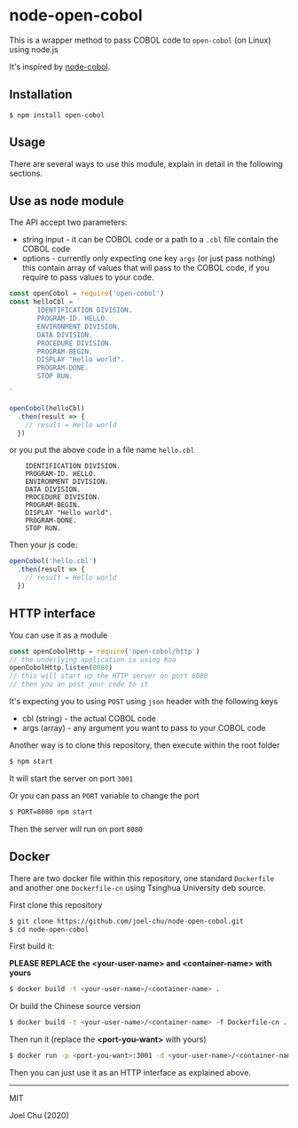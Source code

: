 # node-open-cobol

This is a wrapper method to pass COBOL code to `open-cobol` (on Linux) using node.js

It's inspired by [node-cobol](https://github.com/IonicaBizau/node-cobol).

## Installation

```
$ npm install open-cobol
```

## Usage

There are several ways to use this module, explain in detail in the following sections.

## Use as node module

The API accept two parameters:

* string input - it can be COBOL code or a path to a `.cbl` file contain the COBOL code
* options - currently only expecting one key `args` (or just pass nothing) this contain array of values that will pass to the COBOL code, if you require to pass values to your code.

```js
const openCobol = require('open-cobol')
const helloCbl = `
       IDENTIFICATION DIVISION.
       PROGRAM-ID. HELLO.
       ENVIRONMENT DIVISION.
       DATA DIVISION.
       PROCEDURE DIVISION.
       PROGRAM-BEGIN.
       DISPLAY "Hello world".
       PROGRAM-DONE.
       STOP RUN.

`

openCobol(helloCbl)
  .then(result => {
    // result = Hello world
  })
```

or you put the above code in a file name `hello.cbl`

```
    IDENTIFICATION DIVISION.
    PROGRAM-ID. HELLO.
    ENVIRONMENT DIVISION.
    DATA DIVISION.
    PROCEDURE DIVISION.
    PROGRAM-BEGIN.
    DISPLAY "Hello world".
    PROGRAM-DONE.
    STOP RUN.
```

Then your js code:

```js
openCobol('hello.cbl')
  .then(result => {
    // result = Hello world
  })

```

## HTTP interface

You can use it as a module

```js
const openCobolHttp = require('open-cobol/http')
// the underlying application is using Koa
openCobolHttp.listen(8080)
// this will start up the HTTP server on port 8080
// then you an post your code to it
```

It's expecting you to using `POST` using `json` header
with the following keys

* cbl (string) - the actual COBOL code
* args (array<any>) - any argument you want to pass to your COBOL code  

Another way is to clone this repository, then execute within the root folder

```sh
$ npm start
```

It will start the server on port `3001`

Or you can pass an `PORT` variable to change the port

```sh
$ PORT=8080 npm start
```

Then the server will run on port `8080`

## Docker

There are two docker file within this repository, one standard `Dockerfile` and another one `Dockerfile-cn` using Tsinghua University deb source.

First clone this repository

```sh
$ git clone https://github.com/joel-chu/node-open-cobol.git
$ cd node-open-cobol
```

First build it:

**PLEASE REPLACE the &lt;your-user-name&gt; and &lt;container-name&gt; with yours**

```sh
$ docker build -t <your-user-name>/<container-name> .
```

Or build the Chinese source version

```sh
$ docker build -t <your-user-name>/<container-name> -f Dockerfile-cn .
```

Then run it (replace the **&lt;port-you-want&gt;** with yours)

```sh
$ docker run -p <port-you-want>:3001 -d <your-user-name>/<container-name>  
```

Then you can just use it as an HTTP interface as explained above.

---

MIT

Joel Chu (2020)
